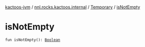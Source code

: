 [kactoos-jvm](../../index.md) / [nnl.rocks.kactoos.internal](../index.md) / [Temporary](index.md) / [isNotEmpty](./is-not-empty.md)

# isNotEmpty

`fun isNotEmpty(): `[`Boolean`](https://kotlinlang.org/api/latest/jvm/stdlib/kotlin/-boolean/index.html)